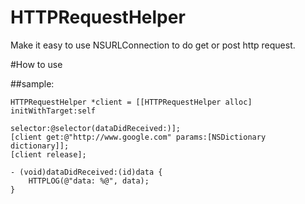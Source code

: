 HTTPRequestHelper
=================

Make it easy to use NSURLConnection to do get or post http request.



#How to use

##sample:

	HTTPRequestHelper *client = [[HTTPRequestHelper alloc] initWithTarget:self
                                                             selector:@selector(dataDidReceived:)];
    [client get:@"http://www.google.com" params:[NSDictionary dictionary]];
    [client release];

	- (void)dataDidReceived:(id)data {
    	HTTPLOG(@"data: %@", data);
    }
